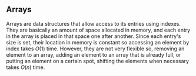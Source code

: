 ## Arrays
Arrays are data structures that allow access to its entries using indexes. They are basically an amount of space allocated in memory, and each entry in the array is placed in that space one after another. Since each entry's size is set, their location in memory is constant so accessing an element by index takes $O(1)$ time. However, they are not very flexible so, removing an element to an array, adding an element to an array that is already full, or putting an element on a certain spot, shifting the elements when necessary takes $O(n)$ time.